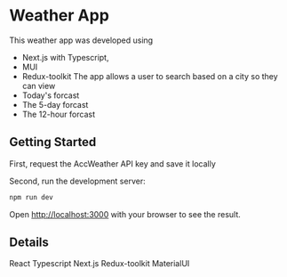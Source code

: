 
# Weather App
This weather app was developed using 
- Next.js with Typescript, 
- MUI
- Redux-toolkit
The app allows a user to search based on a city so they can view
- Today's forcast
- The 5-day forcast
- The 12-hour forcast


## Getting Started

First, request the AccWeather API key and save it locally

Second, run the development server:

```bash
npm run dev
```

Open [http://localhost:3000](http://localhost:3000) with your browser to see the result.

## Details
React
Typescript
Next.js
Redux-toolkit
MaterialUI
